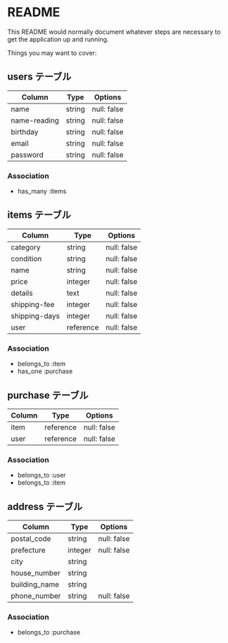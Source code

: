 # README

This README would normally document whatever steps are necessary to get the
application up and running.

Things you may want to cover:

## users テーブル

| Column             | Type   | Options                        |
| ------------------ | ------ | ------------------------------ |
| name               | string | null: false                    |
| name-reading       | string | null: false                    |
| birthday           | string | null: false                    |
| email              | string | null: false                    |
| password           | string | null: false                    |



### Association
- has_many :items


## items テーブル

| Column             | Type      | Options                        |
| ------------------ | --------- | ------------------------------ |
| category           | string    | null: false                    |
| condition          | string    | null: false                    |
| name               | string    | null: false                    |
| price              | integer   | null: false                    |
| details            | text      | null: false                    |
| shipping-fee       | integer   | null: false                    |
| shipping-days      | integer   | null: false                    |
| user               | reference | null: false                    |

### Association
- belongs_to :item
- has_one :purchase


## purchase テーブル

| Column             | Type      | Options                        |
| ------------------ | --------- | ------------------------------ |
| item               | reference | null: false                    |
| user               | reference | null: false                    |


### Association
- belongs_to :user
- belongs_to :item


## address テーブル

| Column             | Type    | Options                        |
| ------------------ | ------- | ------------------------------ |
| postal_code        | string  | null: false                    |
| prefecture         | integer | null: false                    |
| city               | string  |                                |
| house_number       | string  |                                |
| building_name      | string  |                                |
| phone_number       | string  | null: false                    |


### Association
- belongs_to :purchase
